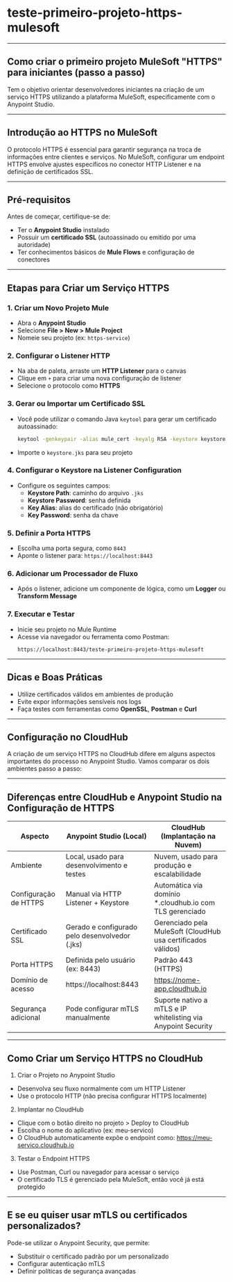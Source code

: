 # teste-primeiro-projeto-https-mulesoft

---

## Como criar o primeiro projeto MuleSoft "HTTPS" para iniciantes (passo a passo)
Tem o objetivo orientar desenvolvedores iniciantes na criação de um serviço HTTPS utilizando a plataforma MuleSoft, especificamente com o Anypoint Studio.

---

## Introdução ao HTTPS no MuleSoft

O protocolo HTTPS é essencial para garantir segurança na troca de informações entre clientes e serviços. No MuleSoft, configurar um endpoint HTTPS envolve ajustes específicos no conector HTTP Listener e na definição de certificados SSL.

---

## Pré-requisitos

Antes de começar, certifique-se de:

- Ter o **Anypoint Studio** instalado  
- Possuir um **certificado SSL** (autoassinado ou emitido por uma autoridade)  
- Ter conhecimentos básicos de **Mule Flows** e configuração de conectores

---

## Etapas para Criar um Serviço HTTPS

### 1. Criar um Novo Projeto Mule  
- Abra o **Anypoint Studio**  
- Selecione **File > New > Mule Project**  
- Nomeie seu projeto (ex: `https-service`)  

### 2. Configurar o Listener HTTP  
- Na aba de paleta, arraste um **HTTP Listener** para o canvas  
- Clique em `+` para criar uma nova configuração de listener  
- Selecione o protocolo como **HTTPS**

### 3. Gerar ou Importar um Certificado SSL  
- Você pode utilizar o comando Java `keytool` para gerar um certificado autoassinado:  
  ```bash
  keytool -genkeypair -alias mule_cert -keyalg RSA -keystore keystore.jks -storepass senha123
  ```
- Importe o `keystore.jks` para seu projeto

### 4. Configurar o Keystore na Listener Configuration  
- Configure os seguintes campos:
  - **Keystore Path**: caminho do arquivo `.jks`
  - **Keystore Password**: senha definida
  - **Key Alias**: alias do certificado (não obrigatório)
  - **Key Password**: senha da chave

### 5. Definir a Porta HTTPS  
- Escolha uma porta segura, como `8443`  
- Aponte o listener para: `https://localhost:8443`

### 6. Adicionar um Processador de Fluxo  
- Após o listener, adicione um componente de lógica, como um **Logger** ou **Transform Message**

### 7. Executar e Testar  
- Inicie seu projeto no Mule Runtime  
- Acesse via navegador ou ferramenta como Postman:  
  ```
  https://localhost:8443/teste-primeiro-projeto-https-mulesoft
  ```

---

## Dicas e Boas Práticas

- Utilize certificados válidos em ambientes de produção  
- Evite expor informações sensíveis nos logs  
- Faça testes com ferramentas como **OpenSSL**, **Postman** e **Curl**

---

## Configuração no CloudHub
A criação de um serviço HTTPS no CloudHub difere em alguns aspectos importantes do processo no Anypoint Studio. Vamos comparar os dois ambientes passo a passo:

---

## Diferenças entre CloudHub e Anypoint Studio na Configuração de HTTPS
| Aspecto 				| Anypoint Studio (Local) 								| CloudHub (Implantação na Nuvem) 								| 
| --------------------- | ----------------------------------------------------- | ------------------------------------------------------------- |
| Ambiente 				| Local, usado para desenvolvimento e testes 			| Nuvem, usado para produção e escalabilidade 					| 
| Configuração de HTTPS | Manual via HTTP Listener + Keystore 					| Automática via domínio *.cloudhub.io com TLS gerenciado 		| 
| Certificado SSL 		| Gerado e configurado pelo desenvolvedor (.jks) 		| Gerenciado pela MuleSoft (CloudHub usa certificados válidos) 	| 
| Porta HTTPS 			| Definida pelo usuário (ex: 8443) 						| Padrão 443 (HTTPS) 											| 
| Domínio de acesso 	| https://localhost:8443 								| https://nome-app.cloudhub.io 									| 
| Segurança adicional 	| Pode configurar mTLS manualmente 						| Suporte nativo a mTLS e IP whitelisting via Anypoint Security | 

---

## Como Criar um Serviço HTTPS no CloudHub
1. Criar o Projeto no Anypoint Studio
- Desenvolva seu fluxo normalmente com um HTTP Listener
- Use o protocolo HTTP (não precisa configurar HTTPS localmente)

2. Implantar no CloudHub
- Clique com o botão direito no projeto > Deploy to CloudHub
- Escolha o nome do aplicativo (ex: meu-servico)
- O CloudHub automaticamente expõe o endpoint como:
https://meu-servico.cloudhub.io

3. Testar o Endpoint HTTPS
- Use Postman, Curl ou navegador para acessar o serviço
- O certificado TLS é gerenciado pela MuleSoft, então você já está protegido

---

## E se eu quiser usar mTLS ou certificados personalizados?
Pode-se utilizar o Anypoint Security, que permite:
- Substituir o certificado padrão por um personalizado
- Configurar autenticação mTLS
- Definir políticas de segurança avançadas


